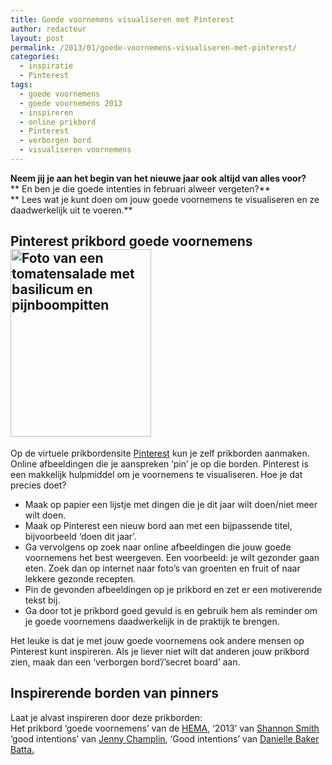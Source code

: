 ```yaml
---
title: Goede voornemens visualiseren met Pinterest
author: redacteur
layout: post
permalink: /2013/01/goede-voornemens-visualiseren-met-pinterest/
categories:
  - inspiratie
  - Pinterest
tags:
  - goede voornemens
  - goede voornemens 2013
  - inspireren
  - online prikbord
  - Pinterest
  - verborgen bord
  - visualiseren voornemens
---
```

**Neem jij je aan het begin van het nieuwe jaar ook altijd van alles voor?**  
** En ben je die goede intenties in februari alweer vergeten?**  
** Lees wat je kunt doen om jouw goede voornemens te visualiseren en ze daadwerkelijk uit te voeren.**

## Pinterest prikbord goede voornemens<img class="alignright size-medium wp-image-740" src="/wordpress/wp-content/uploads/2010/09/salade-225x300.jpg" alt="Foto van een tomatensalade met basilicum en pijnboompitten" width="225" height="300" />

Op de virtuele prikbordensite <a title="website Pinterest" href="http://pinterest.com/" target="_blank">Pinterest</a> kun je zelf prikborden aanmaken. Online afbeeldingen die je aanspreken ‘pin’ je op die borden. Pinterest is een makkelijk hulpmiddel om je voornemens te visualiseren. Hoe je dat precies doet?

  * Maak op papier een lijstje met dingen die je dit jaar wilt doen/niet meer wilt doen.
  * Maak op Pinterest een nieuw bord aan met een bijpassende titel, bijvoorbeeld ‘doen dit jaar’.
  * Ga vervolgens op zoek naar online afbeeldingen die jouw goede voornemens het best weergeven. Een voorbeeld: je wilt gezonder gaan eten. Zoek dan op internet naar foto’s van groenten en fruit of naar lekkere gezonde recepten.
  * Pin de gevonden afbeeldingen op je prikbord en zet er een motiverende tekst bij.
  * Ga door tot je prikbord goed gevuld is en gebruik hem als reminder om je goede voornemens daadwerkelijk in de praktijk te brengen.

Het leuke is dat je met jouw goede voornemens ook andere mensen op Pinterest kunt inspireren. Als je liever niet wilt dat anderen jouw prikbord zien, maak dan een ‘verborgen bord’/’secret board’ aan.

## Inspirerende borden van pinners

Laat je alvast inspireren door deze prikborden:  
Het prikbord &#8216;goede voornemens&#8217; van de <a title="Pinterest bord van de HEMA" href="http://pinterest.com/echthema/goede-voornemens/" target="_blank">HEMA</a>, &#8216;2013&#8217; van <a title="Pinterest bord 2013 van Shannon Smith" href="http://pinterest.com/shannonsad/2013/" target="_blank">Shannon Smith</a> ‘good intentions’ van <a title="Pinterest bord van Jenny Champlin" href="http://pinterest.com/champlin0626/good-intentions/" target="_blank">Jenny Champlin</a>, ‘Good intentions’ van <a title="Pinterest bord van Danielle Baker Batta" href="http://pinterest.com/dkbaker02/good-intentions/" target="_blank">Danielle Baker Batta.</a>
